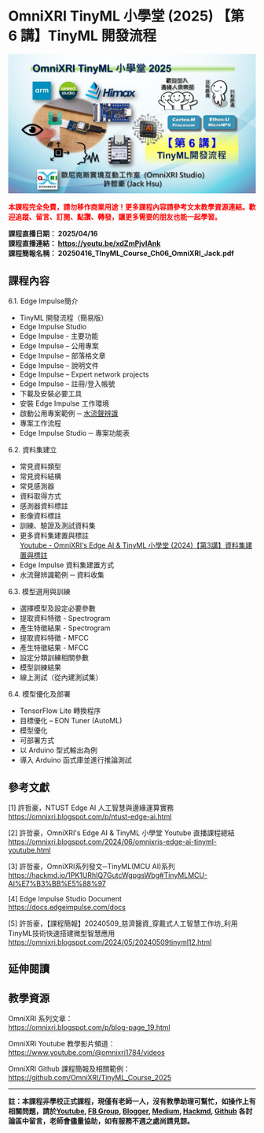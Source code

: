 # OmniXRI TinyML 小學堂 (2025)  【第 6 講】TinyML 開發流程

<img src="https://raw.githubusercontent.com/OmniXRI/TinyML_Course_2025/refs/heads/main/images/2025_TinyML%E5%B0%8F%E5%AD%B8%E5%A0%82%E8%AA%B2%E7%A8%8B%E7%9B%B4%E6%92%AD%E5%9C%96%E7%A4%BA_Ch6.JPG" alt="" width="640">  

<span style="color:#FF0000;">**本課程完全免費，請勿移作商業用途！更多課程內容請參考文末教學資源連結。歡迎追蹤、留言、訂閱、點讚、轉發，讓更多需要的朋友也能一起學習。**</span>

**課程直播日期： 2025/04/16**  
**課程直播連結： https://youtu.be/xdZmPjvIAnk**  
**課程簡報名稱： 20250416_TInyML_Course_Ch06_OmniXRI_Jack.pdf**  

## 課程內容

6.1. Edge Impulse簡介  
* TinyML 開發流程（簡易版）  
* Edge Impulse Studio  
* Edge Impulse - 主要功能  
* Edge Impulse – 公用專案  
* Edge Impulse – 部落格文章  
* Edge Impulse – 說明文件  
* Edge Impulse – Expert network projects  
* Edge Impulse – 註冊/登入帳號  
* 下載及安裝必要工具  
* 安裝 Edge Impulse 工作環境  
* 啟動公用專案範例 ─ [水流聲辨識](https://studio.edgeimpulse.com/public/14301/latest)  
* 專案工作流程  
* Edge Impulse Studio ─ 專案功能表  

6.2. 資料集建立  
* 常見資料類型  
* 常見資料結構  
* 常見感測器  
* 資料取得方式  
* 感測器資料標註  
* 影像資料標註  
* 訓練、驗證及測試資料集  
* 更多資料集建置與標註  
    [Youtube - OmniXRI‘s Edge AI & TinyML 小學堂 (2024)【第3講】資料集建置與標註](https://youtu.be/d655nS-0XmM)  
* Edge Impulse 資料集建置方式  
* 水流聲辨識範例 ─ 資料收集  

6.3. 模型選用與訓練  
* 選擇模型及設定必要參數  
* 提取資料特徵 - Spectrogram  
* 產生特徵結果 - Spectrogram  
* 提取資料特徵 - MFCC  
* 產生特徵結果 - MFCC  
* 設定分類訓練相關參數  
* 模型訓練結果  
* 線上測試（從內建測試集）  

6.4. 模型優化及部署  
* TensorFlow Lite 轉換程序  
* 目標優化 – EON Tuner (AutoML)  
* 模型優化  
* 可部署方式  
* 以 Arduino 型式輸出為例  
* 導入 Arduino 函式庫並進行推論測試  

## 參考文獻

[1] 許哲豪，NTUST Edge AI 人工智慧與邊緣運算實務  
https://omnixri.blogspot.com/p/ntust-edge-ai.html  

[2] 許哲豪，OmniXRI's Edge AI & TinyML 小學堂 Youtube 直播課程總結  
https://omnixri.blogspot.com/2024/06/omnixris-edge-ai-tinyml-youtube.html  

[3] 許哲豪，OmniXRI系列發文─TinyML(MCU AI)系列  
https://hackmd.io/1PK1URhIQ7GutcWgpgsWbg#TinyMLMCU-AI%E7%B3%BB%E5%88%97  

[4] Edge Impulse Studio Document  
https://docs.edgeimpulse.com/docs  

[5] 許哲豪，【課程簡報】20240509_慈濟醫資_穿戴式人工智慧工作坊_利用TinyML技術快速搭建微型智慧應用  
https://omnixri.blogspot.com/2024/05/20240509tinyml12.html  

## 延伸閱讀

## 教學資源

OmniXRI 系列文章：  
https://omnixri.blogspot.com/p/blog-page_19.html  

OmniXRI Youtube 教學影片頻道：  
https://www.youtube.com/@omnixri1784/videos  

OmniXRI Github 課程簡報及相關範例：  
https://github.com/OmniXRI/TinyML_Course_2025

---
**註：本課程非學校正式課程，現僅有老師一人，沒有教學助理可幫忙，如操作上有相關問題，請於[Youtube](https://www.youtube.com/@omnixri1784/featured), [FB Group](https://www.facebook.com/groups/edgeaitw), [Blogger](https://omnixri.blogspot.com/), [Medium](https://omnixri.medium.com/), [Hackmd](https://hackmd.io/@OmniXRI-Jack), [Github](https://github.com/OmniXRI) 各討論區中留言，老師會儘量協助，如有服務不週之處尚請見諒。**

